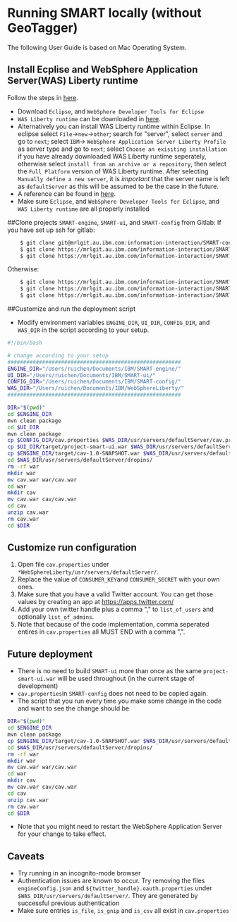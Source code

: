 # Running SMART locally (without GeoTagger)

The following User Guide is based on Mac Operating System. 

## Install Ecplise and WebSphere Application Server(WAS) Liberty runtime  
Follow the steps in [here](https://developer.ibm.com/wasdev/downloads/liberty-profile-using-eclipse/).  
* Download `Eclipse`, and `WebSphere Developer Tools for Eclipse`  
* `WAS Liberty runtime` can be downloaded in [here](https://developer.ibm.com/wasdev/downloads/liberty-profile-using-non-eclipse-environments/).  
* Alternatively you can install WAS Liberty runtime within Eclipse. In eclipse select `File`->`new`->`other`; search for "server", select `server` and go to `next`; select `IBM`-> `WebSphere Application Server Liberty Profile` as server type and go to `next`; select `Choose an exisiting installation` if you have already downloaded WAS Liberty runtime seperately, otherwise select `install from an archive or a repository`, then select the `Full Platform` version of WAS Liberty runtime. After selecting `Manually define a new server`, it is *important* that the server name is left as `defaultServer` as this will be assumed to be the case in the future.
* A reference can be found in [here](https://developer.ibm.com/wasdev/docs/developing-applications-wdt-liberty-profile/).  
* Make sure `Eclipse`, and `WebSphere Developer Tools for Eclipse`, and `WAS Liberty runtime` are all properly installed

##Clone projects `SMART-engine`, `SMART-ui`, and `SMART-config` from Gitlab:
If you have set up ssh for gitlab:
```bash
	$ git clone git@mrlgit.au.ibm.com:information-interaction/SMART-config.git
	$ git clone https://mrlgit.au.ibm.com/information-interaction/SMART-ui.git
	$ git clone https://mrlgit.au.ibm.com/information-interaction/SMART-config.git
```
Otherwise:
```bash
	$ git clone https://mrlgit.au.ibm.com/information-interaction/SMART-engine.git
	$ git clone https://mrlgit.au.ibm.com/information-interaction/SMART-ui.git
	$ git clone https://mrlgit.au.ibm.com/information-interaction/SMART-config.git
```

##Customize and run the deployment script
* Modify environment variables `ENGINE_DIR`, `UI_DIR`, `CONFIG_DIR`, and `WAS_DIR` in the script according to your setup.
```bash
#!/bin/bash

# change according to your setup
#######################################################
ENGINE_DIR="/Users/ruichen/Documents/IBM/SMART-engine/"
UI_DIR="/Users/ruichen/Documents/IBM/SMART-ui/"
CONFIG_DIR="/Users/ruichen/Documents/IBM/SMART-config/"
WAS_DIR="/Users/ruichen/Documents/IBM/WebSphereLiberty/"
#######################################################

DIR="$(pwd)"
cd $ENGINE_DIR
mvn clean package
cd $UI_DIR
mvn clean package
cp $CONFIG_DIR/cav.properties $WAS_DIR/usr/servers/defaultServer/cav.properties
cp $UI_DIR/target/project-smart-ui.war $WAS_DIR/usr/servers/defaultServer/dropins/project-smart-ui.war
cp $ENGINE_DIR/target/cav-1.0-SNAPSHOT.war $WAS_DIR/usr/servers/defaultServer/dropins/cav.war
cd $WAS_DIR/usr/servers/defaultServer/dropins/
rm -rf war
mkdir war
mv cav.war war/cav.war 
cd war
mkdir cav
mv cav.war cav/cav.war
cd cav
unzip cav.war 
rm cav.war
cd $DIR
```

## Customize run configuration
1.	Open file `cav.properties` under `*WebSphereLiberty/usr/servers/defaultServer/`. 
2.	Replace the value of `CONSUMER_KEY`and `CONSUMER_SECRET` with your own ones.
3.	Make sure that you have a valid Twitter account. You can get those values by creating an app at https://apps.twitter.com/
4.	Add your own twitter handle plus a comma "," to `list_of_users` and optionally `list_of_admins`.
5.	Note that because of the code implementation, comma seperated entires in `cav.properties` all MUST END with a comma ",".

## Future deployment
* There is no need to build `SMART-ui` more than once as the same `project-smart-ui.war` will be used throughout (in the current stage of development) 
* `cav.properties`in `SMART-config` does not need to be copied again.
* The script that you run every time you make some change in the code and want to see the change should be
```bash
DIR="$(pwd)"
cd $ENGINE_DIR
mvn clean package
cp $ENGINE_DIR/target/cav-1.0-SNAPSHOT.war $WAS_DIR/usr/servers/defaultServer/dropins/cav.war
cd $WAS_DIR/usr/servers/defaultServer/dropins/
rm -rf war
mkdir war
mv cav.war war/cav.war 
cd war
mkdir cav
mv cav.war cav/cav.war
cd cav
unzip cav.war 
rm cav.war
cd $DIR
```
* Note that you might need to restart the WebSphere Application Server for your change to take effect.

## Caveats
* Try running in an incognito-mode browser 
* Authentication issues are known to occur. Try removing the files `engineConfig.json` and `${twitter_handle}.oauth.properties` under `$WAS_DIR/usr/servers/defaultServer/`. They are generated by successful previous authentication
* Make sure entries `is_file`, `is_gnip` and `is_csv` all exist in `cav.properties`
